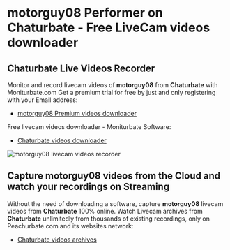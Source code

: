 # motorguy08 Performer on Chaturbate - Free LiveCam videos downloader

## Chaturbate Live Videos Recorder

Monitor and record livecam videos of **motorguy08** from **Chaturbate** with Moniturbate.com
Get a premium trial for free by just and only registering with your Email address:
* [motorguy08 Premium videos downloader](https://moniturbate.com/request-demo-licence-key.html)

Free livecam videos downloader - Moniturbate Software:
* [Chaturbate videos downloader](https://moniturbate.com/moniturbate-download-software.html)

![motorguy08 livecam videos recorder](https://peachurnet.com/templates/moniturbate-software.png)


## Capture motorguy08 videos from the Cloud and watch your recordings on Streaming

Without the need of downloading a software, capture **motorguy08** livecam videos from **Chaturbate** 100% online.
Watch Livecam archives from **Chaturbate** unlimitedly from thousands of existing recordings, only on Peachurbate.com and its websites network:
* [Chaturbate videos archives](https://peachurnet.com/)